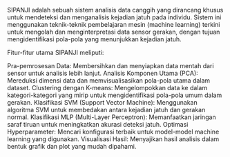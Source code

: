 SIPANJI adalah sebuah sistem analisis data canggih yang dirancang khusus untuk mendeteksi dan menganalisis kejadian jatuh pada individu. Sistem ini menggunakan teknik-teknik pembelajaran mesin (machine learning) terkini untuk mengolah dan menginterpretasi data sensor gerakan, dengan tujuan mengidentifikasi pola-pola yang menunjukkan kejadian jatuh.

Fitur-fitur utama SIPANJI meliputi:

Pra-pemrosesan Data:
Membersihkan dan menyiapkan data mentah dari sensor untuk analisis lebih lanjut.
Analisis Komponen Utama (PCA):
Mereduksi dimensi data dan memvisualisasikan pola-pola utama dalam dataset.
Clustering dengan K-means:
Mengelompokkan data ke dalam kategori-kategori yang mirip untuk mengidentifikasi pola-pola umum dalam gerakan.
Klasifikasi SVM (Support Vector Machine):
Menggunakan algoritma SVM untuk membedakan antara kejadian jatuh dan gerakan normal.
Klasifikasi MLP (Multi-Layer Perceptron):
Memanfaatkan jaringan saraf tiruan untuk meningkatkan akurasi deteksi jatuh.
Optimasi Hyperparameter:
Mencari konfigurasi terbaik untuk model-model machine learning yang digunakan.
Visualisasi Hasil:
Menyajikan hasil analisis dalam bentuk grafik dan plot yang mudah dipahami.
